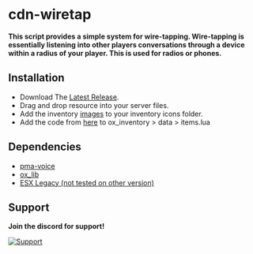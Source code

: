 # cdn-wiretap
**This script provides a simple system for wire-tapping. Wire-tapping is essentially listening into other players conversations through a device within a radius of your player. This is used for radios or phones.**

## Installation
- Download The [Latest Release](https://pages.github.com/).
- Drag and drop resource into your server files.
- Add the inventory [images](https://github.com/LuaLogic/cdn-wiretap/tree/main/install/imgs) to your inventory icons folder.
- Add the code from [here](https://github.com/LuaLogic/cdn-wiretap/blob/main/install/inv/ox.txt) to ox_inventory > data > items.lua

## Dependencies
- [pma-voice](https://github.com/AvarianKnight/pma-voice)
- [ox_lib](https://github.com/overextended/ox_lib)
- [ESX Legacy (not tested on other version)](https://github.com/esx-framework/esx_core/)

## Support
**Join the discord for support!**
  <p align="left">
    <a href="https://discord.gg/invite/v9YsCZKq23">
      <img alt="Support" src="https://cdn.discordapp.com/attachments/1081055971897516093/1081081761389359245/Untitled.png" />
    </a>
  </p>
